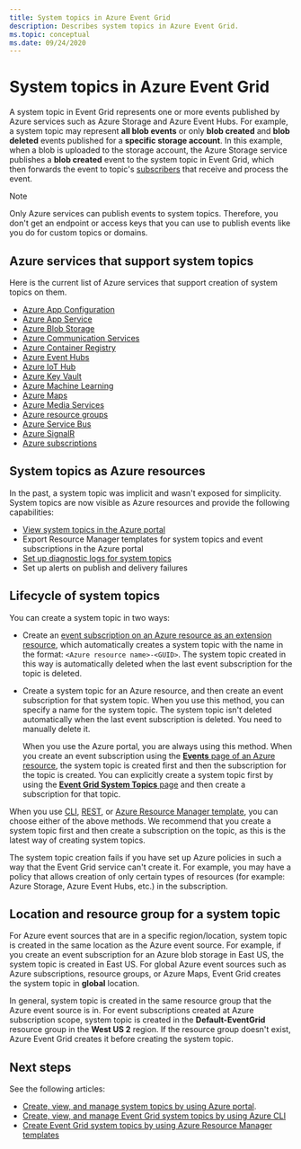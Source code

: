 ```yaml
---
title: System topics in Azure Event Grid
description: Describes system topics in Azure Event Grid. 
ms.topic: conceptual
ms.date: 09/24/2020
---
```


# System topics in Azure Event Grid
A system topic in Event Grid represents one or more events published by Azure services such as Azure Storage and Azure Event Hubs. For example, a system topic may represent **all blob events** or only **blob created** and **blob deleted** events published for a **specific storage account**. In this example, when a blob is uploaded to the storage account, the Azure Storage service publishes a **blob created** event to the system topic in Event Grid, which then forwards the event to topic's [subscribers](event-handlers.md) that receive and process the event. 

> [!NOTE] 
> Only Azure services can publish events to system topics. Therefore, you don't get an endpoint or access keys that you can use to publish events like you do for custom topics or domains.

## Azure services that support system topics
Here is the current list of Azure services that support creation of system topics on them.

- [Azure App Configuration](event-schema-app-configuration.md)
- [Azure App Service](event-schema-app-service.md)
- [Azure Blob Storage](event-schema-blob-storage.md)
- [Azure Communication Services](event-schema-communication-services.md) 
- [Azure Container Registry](event-schema-container-registry.md)
- [Azure Event Hubs](event-schema-event-hubs.md)
- [Azure IoT Hub](event-schema-iot-hub.md)
- [Azure Key Vault](event-schema-key-vault.md)
- [Azure Machine Learning](event-schema-machine-learning.md)
- [Azure Maps](event-schema-azure-maps.md)
- [Azure Media Services](event-schema-media-services.md)
- [Azure resource groups](event-schema-resource-groups.md)
- [Azure Service Bus](event-schema-service-bus.md)
- [Azure SignalR](event-schema-azure-signalr.md)
- [Azure subscriptions](event-schema-subscriptions.md)

## System topics as Azure resources
In the past, a system topic was implicit and wasn't exposed for simplicity. System topics are now visible as Azure resources and provide the following capabilities:

- [View system topics in the Azure portal](create-view-manage-system-topics.md#view-all-system-topics)
- Export Resource Manager templates for system topics and event subscriptions in the Azure portal
- [Set up diagnostic logs for system topics](enable-diagnostic-logs-topic.md#enable-diagnostic-logs-for-a-system-topic)
- Set up alerts on publish and delivery failures 

## Lifecycle of system topics
You can create a system topic in two ways: 

- Create an [event subscription on an Azure resource as an extension resource](/rest/api/eventgrid/version2020-06-01/eventsubscriptions/createorupdate), which automatically creates a system topic with the name in the format: `<Azure resource name>-<GUID>`. The system topic created in this way is automatically deleted when the last event subscription for the topic is deleted. 
- Create a system topic for an Azure resource, and then create an event subscription for that system topic. When you use this method, you can specify a name for the system topic. The system topic isn't deleted automatically when the last event subscription is deleted. You need to manually delete it. 

    When you use the Azure portal, you are always using this method. When you create an event subscription using the [**Events** page of an Azure resource](blob-event-quickstart-portal.md#subscribe-to-the-blob-storage), the system topic is created first and then the subscription for the topic is created. You can explicitly create a system topic first by using the [**Event Grid System Topics** page](create-view-manage-system-topics.md#create-a-system-topic) and then create a subscription for that topic. 

When you use [CLI](create-view-manage-system-topics-cli.md), [REST](/rest/api/eventgrid/version2020-06-01/eventsubscriptions/createorupdate), or [Azure Resource Manager template](create-view-manage-system-topics-arm.md), you can choose either of the above methods. We recommend that you create a system topic first and then create a subscription on the topic, as this is the latest way of creating system topics.

The system topic creation fails if you have set up Azure policies in such a way that the Event Grid service can't create it. For example, you may have a policy that allows creation of only certain types of resources (for example: Azure Storage, Azure Event Hubs, etc.) in the subscription. 

## Location and resource group for a system topic
For Azure event sources that are in a specific region/location, system topic is created in the same location as the Azure event source. For example, if you create an event subscription for an Azure blob storage in East US, the system topic is created in East US. For global Azure event sources such as Azure subscriptions, resource groups, or Azure Maps, Event Grid creates the system topic in **global** location. 

In general, system topic is created in the same resource group that the Azure event source is in. For event subscriptions created at Azure subscription scope, system topic is created in the **Default-EventGrid** resource group in the **West US 2** region. If the resource group doesn't exist, Azure Event Grid creates it before creating the system topic. 

## Next steps
See the following articles: 

- [Create, view, and manage system topics by using Azure portal](create-view-manage-system-topics.md).
- [Create, view, and manage Event Grid system topics by using Azure CLI](create-view-manage-system-topics-cli.md)
- [Create Event Grid system topics by using Azure Resource Manager templates](create-view-manage-system-topics-arm.md)
